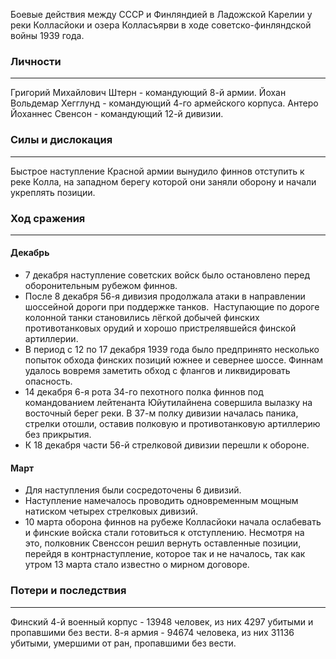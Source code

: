Боевые действия между СССР и Финляндией в Ладожской Карелии у реки Колласйоки и озера Колласъярви в ходе советско-финляндской войны 1939 года.

### Личности
---
Григорий Михайлович Штерн - командующий 8-й армии.
Йохан Вольдемар Хегглунд - командующий 4-го армейского корпуса.
Антеро Йоханнес Свенсон - командующий 12-й дивизии.
### Силы и дислокация
---
Быстрое наступление Красной армии вынудило финнов отступить к реке Колла, на западном берегу которой они заняли оборону и начали укреплять позиции.
### Ход сражения
---
#### Декабрь
- 7 декабря наступление советских войск было остановлено перед оборонительным рубежом финнов.
- После 8 декабря 56-я дивизия продолжала атаки в направлении шоссейной дороги при поддержке танков.  Наступающие по дороге колонной танки становились лёгкой добычей финских противотанковых орудий и хорошо пристрелявшейся финской артиллерии.
- В период с 12 по 17 декабря 1939 года было предпринято несколько попыток обхода финских позиций южнее и севернее шоссе. Финнам удалось вовремя заметить обход с флангов и ликвидировать опасность.
- 14 декабря 6-я рота 34-го пехотного полка финнов под командованием лейтенанта Юйутилайнена совершила вылазку на восточный берег реки. В 37-м полку дивизии началась паника, стрелки отошли, оставив полковую и противотанковую артиллерию без прикрытия.
- К 18 декабря части 56-й стрелковой дивизии перешли к обороне.
#### Март
- Для наступления были сосредоточены 6 дивизий.
- Наступление намечалось проводить одновременным мощным натиском четырех стрелковых дивизий.
- 10 марта оборона финнов на рубеже Колласйоки начала ослабевать и финские войска стали готовиться к отступлению. Несмотря на это, полковник Свенссон решил вернуть оставленные позиции, перейдя в контрнаступление, которое так и не началось, так как утром 13 марта стало известно о мирном договоре.
### Потери и последствия
---
Финский 4-й военный корпус - 13948 человек, из них 4297 убитыми и пропавшими без вести.
8-я армия - 94674 человека, из них 31136 убитыми, умершими от ран, пропавшими без вести.